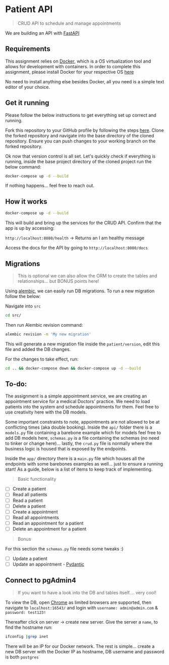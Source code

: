 # Patient API

> CRUD API to schedule and manage appointments

We are building an API with [FastAPI](https://fastapi.tiangolo.com/)

## Requirements

This assignment relies on [Docker](https://www.docker.com/), which is a OS virtualization tool and allows for development with containers. In order to complete this assignment, please install Docker for your respective OS [here](https://docs.docker.com/get-docker/)

No need to install anything else besides Docker, all you need is a simple text editor of your choice.

## Get it running

Please follow the below instructions to get everything set up correct and running.

Fork this repository to your GitHub profile by following the steps [here](https://guides.github.com/activities/forking/). Clone the forked repository and navigate into the base directory of the cloned repository. Ensure you can push changes to your working branch on the forked repository.

Ok now that version control is all set. Let's quickly check if everything is running, inside the base project directory of the cloned project run the below command:

```bash
docker-compose up -d --build
```

If nothing happens... feel free to reach out.

## How it works

```bash
docker-compose up -d --build
```

This will build and bring up the services for the CRUD API. Confirm that the app is up by accessing:

`http://localhost:8080/health` -> Returns an I am healthy message

Access the docs for the API by going to `http://localhost:8080/docs`

## Migrations

> This is optional we can also allow the ORM to create the tables and relationships... but BONUS points here!

Using [alembic](https://alembic.sqlalchemy.org/en/latest/tutorial.html#the-migration-environment), we can easily run DB migrations. To run a new migration follow the below:

Navigate into `src`

```bash
cd src/
```

Then run Alembic revision command:

```bash
alembic revision -m 'My new migration'
```

This will generate a new migration file inside the `patient/version`, edit this file and added the DB changes.

For the changes to take effect, run:

```bash
cd .. && docker-compose down && docker-compose up -d --build
```

## To-do:

The assignment is a simple appointment service, we are creating an appointment service for a medical Doctors' practice. We need to load patients into the system and schedule appointments for them. Feel free to use creativity here with the DB models.

Some important constraints to note, appointments are not allowed to be at conflicting times (aka double booking). Inside the `api/` folder there is a `models.py` file containing a barebone example which for models feel free to add DB models here, `schemas.py` is a file containing the schemas (no need to tinker or change here)... lastly, the `crud.py` file is normally where the business logic is housed that is exposed by the endpoints.

Inside the `app/` directory there is a `main.py` file which houses all the endpoints with some barebones examples as well... just to ensure a running start! As a guide, below is a list of items to keep track of implementing.

> Basic functionality

- [ ] Create a patient
- [ ] Read all patients
- [ ] Read a patient
- [ ] Delete a patient
- [ ] Create a appointment
- [ ] Read all appointments
- [ ] Read an appointment for a patient
- [ ] Delete an appointment for a patient

> Bonus

For this section the `schemas.py` file needs some tweaks :)

- [ ] Update a patient
- [ ] Update an appointment - [Pydantic](https://pydantic-docs.helpmanual.io/usage/exporting_models/#modeljson)

## Connect to pgAdmin4

> If you want to have a look into the DB and tables itself.... very cool!

To view the DB, open [Chrome](https://www.pgadmin.org/faq/) as limited browsers are supported, then navigate to `localhost:16543/` and login with `username: admin@admin.com` & `password: test123!`

Thereafter click on server -> create new server. Give the server a `name`, to find the hostname run:

```bash
ifconfig |grep inet
```

There will be an IP for our Docker network. The rest is simple... create a new DB server with the Docker IP as hostname, DB username and password is both `postgres`